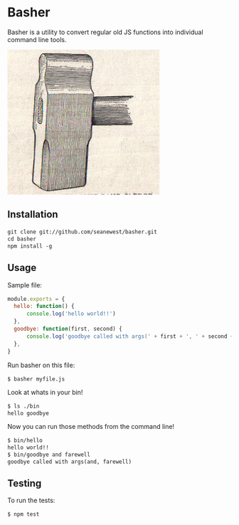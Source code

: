 Basher
=============

Basher is a utility to convert regular old JS functions into individual command line tools.

![basher](./image.jpg)

Installation
-----------

```
git clone git://github.com/seanewest/basher.git
cd basher
npm install -g
```

Usage
-----

Sample file:

``` js
module.exports = {
  hello: function() {
      console.log('hello world!!')
  },
  goodbye: function(first, second) {
      console.log('goodbye called with args(' + first + ', ' + second + ')')
  },
}
```
Run basher on this file:

```
$ basher myfile.js
```

Look at whats in your bin!

```
$ ls ./bin
hello goodbye
```

Now you can run those methods from the command line!

```
$ bin/hello
hello world!!
$ bin/goodbye and farewell
goodbye called with args(and, farewell)
```

Testing
-------

To run the tests:

```
$ npm test
```
